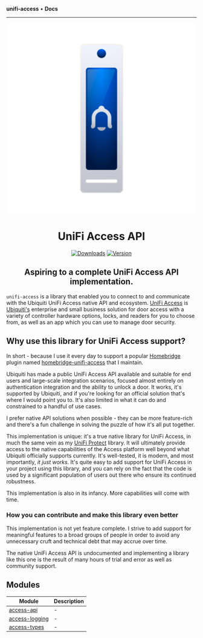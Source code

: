 **unifi-access** • **Docs**

***

<SPAN ALIGN="CENTER" STYLE="text-align:center">
<DIV ALIGN="CENTER" STYLE="text-align:center">

[![unifi-access: UniFi Access API](https://raw.githubusercontent.com/hjdhjd/unifi-access/main/unifi-access.svg)](https://github.com/hjdhjd/unifi-access)

# UniFi Access API

[![Downloads](https://img.shields.io/npm/dt/unifi-access?color=%230559C9&logo=icloud&logoColor=%23FFFFFF&style=for-the-badge)](https://www.npmjs.com/package/unifi-access)
[![Version](https://img.shields.io/npm/v/unifi-access?color=%230559C9&label=UniFi%20Access%20API&logo=ubiquiti&logoColor=%23FFFFFF&style=for-the-badge)](https://www.npmjs.com/package/unifi-access)

## Aspiring to a complete UniFi Access API implementation.
</DIV>
</SPAN>

`unifi-access` is a library that enabled you to connect to and communicate with the Ubiquiti UniFi Access native API and ecosystem. [UniFi Access](https://www.ui.com/door-access) is [Ubiquiti's](https://www.ui.com) enterprise and small business solution for door access with a variety of controller hardware options, locks, and readers for you to choose from, as well as an app which you can use to manage door security.

## Why use this library for UniFi Access support?
In short - because I use it every day to support a popular [Homebridge](https://homebridge.io) plugin named [homebridge-unifi-access](https://www.npmjs.com/package/homebridge-unifi-access) that I maintain.

Ubiquiti has made a public UniFi Access API available and suitable for end users and large-scale integration scenarios, focused almost entirely on authentication integration and the ability to unlock a door. It works, it's supported by Ubiquiti, and if you're looking for an official solution that's where I would point you to. It's also limited in what it can do and constrained to a handful of use cases.

I prefer native API solutions when possible - they can be more feature-rich and there's a fun challenge in solving the puzzle of how it's all put together.

This implementation is unique: it's a true native library for UniFi Access, in much the same vein as my [UniFi Protect](https://www.npmjs.com/package/unifi-protect) library. It will ultimately provide access to the native capabilities of the Access platform well beyond what Ubiquiti officially supports currently. It's well-tested, it is modern, and most importantly, *it just works*. It's quite easy to add support for UniFi Access in your project using this library, and you can rely on the fact that the code is used by a significant population of users out there who ensure its continued robustness.

This implementation is also in its infancy. More capabilities will come with time.

### <A NAME="access-contribute"></A>How you can contribute and make this library even better
This implementation is not yet feature complete. I strive to add support for meaningful features to a broad groups of people in order to avoid any unnecessary cruft and technical debt that may accrue over time.

The native UniFi Access API is undocumented and implementing a library like this one is the result of many hours of trial and error as well as community support.

## Modules

| Module | Description |
| ------ | ------ |
| [access-api](access-api.md) | - |
| [access-logging](access-logging.md) | - |
| [access-types](access-types.md) | - |
